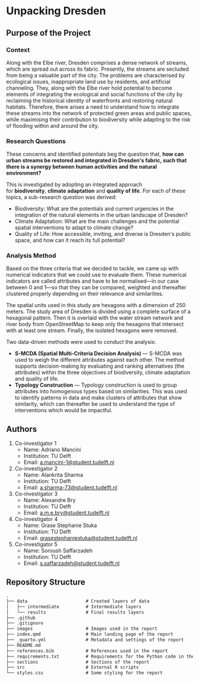 # Unpacking Dresden

## Purpose of the Project

### Context

Along with the Elbe river, Dresden comprises a dense network of streams, which are spread out across its fabric. Presently, the streams are secluded from being a valuable part of the city. The problems are characterised by ecological issues, inappropriate land use by residents, and artificial channeling. They, along with the Elbe river hold potential to become elements of integrating the ecological and social functions of the city by reclaiming the historical identity of waterfronts and restoring natural habitats. Therefore, there arises a need to understand how to integrate these streams into the network of protected green areas and public spaces, while maximising their contribution to biodiversity while adapting to the risk of flooding within and around the city.

### Research Questions

These concerns and identified potentials beg the question that, **how can urban streams be restored and integrated in Dresden's fabric, such that there is a synergy between human activities and the natural environment?**

This is investigated by adopting an integrated approach for **biodiversity**, **climate adaptation** and **quality of life**. For each of these topics, a sub-research question was derived:

- Biodiversity: What are the potentials and current urgencies in the integration of the natural elements in the urban landscape of Dresden?
- Climate Adaptation: What are the main challenges and the potential spatial interventions to adapt to climate change?
- Quality of Life: How accessible, inviting, and diverse is Dresden's public space, and how can it reach its full potential?

### Analysis Method

Based on the three criteria that we decided to tackle, we came up with numerical indicators that we could use to evaluate them. These numerical indicators are called attributes and have to be normalised—in our case between 0 and 1—so that they can be compared, weighted and thereafter clustered properly depending on their relevance and similarities.

The spatial units used in this study are hexagons with a dimension of 250 meters. The study area of Dresden is divided using a complete surface of a hexagonal pattern. Then it is overlaid with the water stream network and river body from OpenStreetMap to keep only the hexagons that intersect with at least one stream. Finally, the isolated hexagons were removed.

Two data-driven methods were used to conduct the analysis:

- **S-MCDA (Spatial Multi-Criteria Decision Analysis)** — S-MCDA was used to weigh the different attributes against each other. The method supports decision-making by evaluating and ranking alternatives (the attributes) within the three objectives of biodiversity, climate adaptation and quality of life.
- **Typology Construction** — Typology construction is used to group attributes into homogenous types based on similarities. This was used to identify patterns in data and make clusters of attributes that show similarity, which can thereafter be used to understand the type of interventions which would be impactful.

## Authors

1. Co-investigator 1
   - Name: Adriano Mancini  
   - Institution: TU Delft  
   - Email: <a.mancini-1@student.tudelft.nl>
2. Co-investigator 2
   - Name: Alankrita Sharma  
   - Institution: TU Delft  
   - Email: <a.sharma-73@student.tudelft.nl>
3. Co-investigator 3
   - Name: Alexandre Bry  
   - Institution: TU Delft  
   - Email: <a.m.e.bry@student.tudelft.nl>
4. Co-investigator 4
   - Name: Grase Stephanie Stuka  
   - Institution: TU Delft  
   - Email: <grasestephaniestuka@student.tudelft.nl>
5. Co-investigator 5
   - Name: Soroush Saffarzadeh  
   - Institution: TU Delft  
   - Email: <s.saffarzadeh@student.tudelft.nl>

## Repository Structure

```default
.
├── data                      # Created layers of data
│   ├── intermediate          # Intermediate layers 
│   └── results               # Final results layers
├── .github
├── .gitignore
├── images                    # Images used in the report
├── index.qmd                 # Main landing page of the report
├── _quarto.yml               # Metadata and settings of the report
├── README.md
├── references.bib            # References used in the report
├── requirements.txt          # Requirements for the Python code in the report
├── sections                  # Sections of the report
├── src                       # External R scripts
└── styles.css                # Some styling for the report
```
